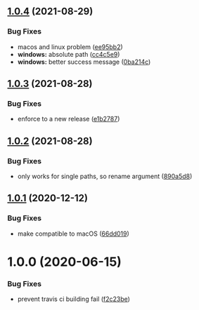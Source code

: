 ## [1.0.4](https://github.com/ridvanaltun/dropbox-ignore-anywhere/compare/v1.0.3...v1.0.4) (2021-08-29)


### Bug Fixes

* macos and linux problem ([ee95bb2](https://github.com/ridvanaltun/dropbox-ignore-anywhere/commit/ee95bb23c1c72b0d82f0a3a19eea5a087903ed87))
* **windows:** absolute path ([cc4c5e9](https://github.com/ridvanaltun/dropbox-ignore-anywhere/commit/cc4c5e916c1f654966c09fd0d93b1cb418efcc12))
* **windows:** better success message ([0ba214c](https://github.com/ridvanaltun/dropbox-ignore-anywhere/commit/0ba214c184d7bd0759ee9473ca6a8152cc43c1e6))

## [1.0.3](https://github.com/ridvanaltun/dropbox-ignore-anywhere/compare/v1.0.2...v1.0.3) (2021-08-28)


### Bug Fixes

* enforce to a new release ([e1b2787](https://github.com/ridvanaltun/dropbox-ignore-anywhere/commit/e1b2787e236e3c67a737ae5235691bc0c1d8cc2e))

## [1.0.2](https://github.com/ridvanaltun/dropbox-ignore-anywhere/compare/v1.0.1...v1.0.2) (2021-08-28)


### Bug Fixes

* only works for single paths, so rename argument ([890a5d8](https://github.com/ridvanaltun/dropbox-ignore-anywhere/commit/890a5d87204b5fc4c78591f1f373fb815af57d6f))

## [1.0.1](https://github.com/ridvanaltun/dropbox-ignore-anywhere/compare/v1.0.0...v1.0.1) (2020-12-12)


### Bug Fixes

* make compatible to macOS ([66dd019](https://github.com/ridvanaltun/dropbox-ignore-anywhere/commit/66dd01993753e002e51eb658b0281ba7822d6a9a))

# 1.0.0 (2020-06-15)


### Bug Fixes

* prevent travis ci building fail ([f2c23be](https://github.com/ridvanaltun/dropbox-ignore-anywhere/commit/f2c23be483aa099428a95e0815cdda0e6b7d5a85))
